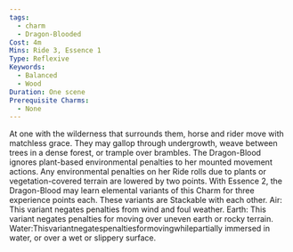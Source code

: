 ```yaml
---
tags:
  - charm
  - Dragon-Blooded
Cost: 4m
Mins: Ride 3, Essence 1
Type: Reflexive
Keywords:
  - Balanced
  - Wood
Duration: One scene
Prerequisite Charms:
  - None
---
```

At one with the wilderness that surrounds them, horse and rider move with matchless grace. They may gallop through undergrowth, weave between trees in a dense forest, or trample over brambles. The Dragon-Blood ignores plant-based environmental penalties to her mounted movement actions. Any environmental penalties on her Ride rolls due to plants or vegetation-covered terrain are lowered by two points. With Essence 2, the Dragon-Blood may learn elemental variants of this Charm for three experience points each. These variants are Stackable with each other. Air: This variant negates penalties from wind and foul weather. Earth: This variant negates penalties for moving over uneven earth or rocky terrain. Water:Thisvariantnegatespenaltiesformovingwhilepartially immersed in water, or over a wet or slippery surface.
